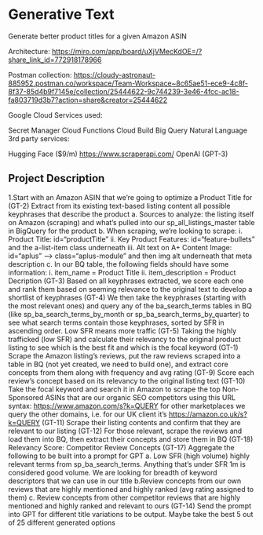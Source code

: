 # Generative Text

Generate better product titles for a given Amazon ASIN

Architecture: https://miro.com/app/board/uXjVMecKdOE=/?share_link_id=772918178966

Postman collection: https://cloudy-astronaut-885952.postman.co/workspace/Team-Workspace~8c65ae51-ece9-4c8f-8f37-85d4b9f7145e/collection/25444622-9c744239-3e46-4fcc-ac18-fa803719d3b7?action=share&creator=25444622

Google Cloud Services used:

Secret Manager
Cloud Functions
Cloud Build
Big Query
Natural Language
3rd party services:

Hugging Face ($9/m)
https://www.scraperapi.com/
OpenAI (GPT-3)


## Project Description

1.Start with an Amazon ASIN that we’re going to optimize a Product Title for
(GT-2) Extract from its existing text-based listing content all possible keyphrases that describe the product a. Sources to analyze: the listing itself on Amazon (scraping) and what’s pulled into our sp_all_listings_master table in BigQuery for the product b. When scraping, we’re looking to scrape: i. Product Title: id=“productTitle” ii. Key Product Features: id=“feature-bullets” and the a-list-item class underneath iii. Alt text on A+ Content Image: id=“aplus” --> class=“aplus-module” and then img alt underneath that meta description c. In our BQ table, the following fields should have some information: i. item_name = Product Title ii. item_description = Product Decription
(GT-3) Based on all keyphrases extracted, we score each one and rank them based on seeming relevance to the original text to develop a shortlist of keyphrases
(GT-4) We then take the keyphrases (starting with the most relevant ones) and query any of the ba_search_terms tables in BQ (like sp_ba_search_terms_by_month or sp_ba_search_terms_by_quarter) to see what search terms contain those keyphrases, sorted by SFR in ascending order. Low SFR means more traffic
(GT-5) Taking the highly trafficked (low SFR) and calculate their relevancy to the original product listing to see which is the best fit and which is the focal keyword
(GT-1) Scrape the Amazon listing’s reviews, put the raw reviews scraped into a table in BQ (not yet created, we need to build one), and extract core concepts from them along with frequency and avg rating
(GT-9) Score each review’s concept based on its relevancy to the original listing text
(GT-10) Take the focal keyword and search it in Amazon to scrape the top Non-Sponsored ASINs that are our organic SEO competitors using this URL syntax: https://www.amazon.com/s?k=QUERY for other marketplaces we query the other domains, i.e. for our UK client it’s https://amazon.co.uk/s?k=QUERY
(GT-11) Scrape their listing contents and confirm that they are relevant to our listing
(GT-12) For those relevant, scrape the reviews and load them into BQ, then extract their concepts and store them in BQ
(GT-18) Relevancy Score: Competitor Review Concepts
(GT-17) Aggregate the following to be built into a prompt for GPT a. Low SFR (high volume) highly relevant terms from sp_ba_search_terms. Anything that’s under SFR 1m is considered good volume. We are looking for breadth of keyword descriptors that we can use in our title b.Review concepts from our own reviews that are highly mentioned and highly ranked (avg rating assigned to them) c. Review concepts from other competitor reviews that are highly mentioned and highly ranked and relevant to ours
(GT-14) Send the prompt into GPT for different title variations to be output. Maybe take the best 5 out of 25 different generated options